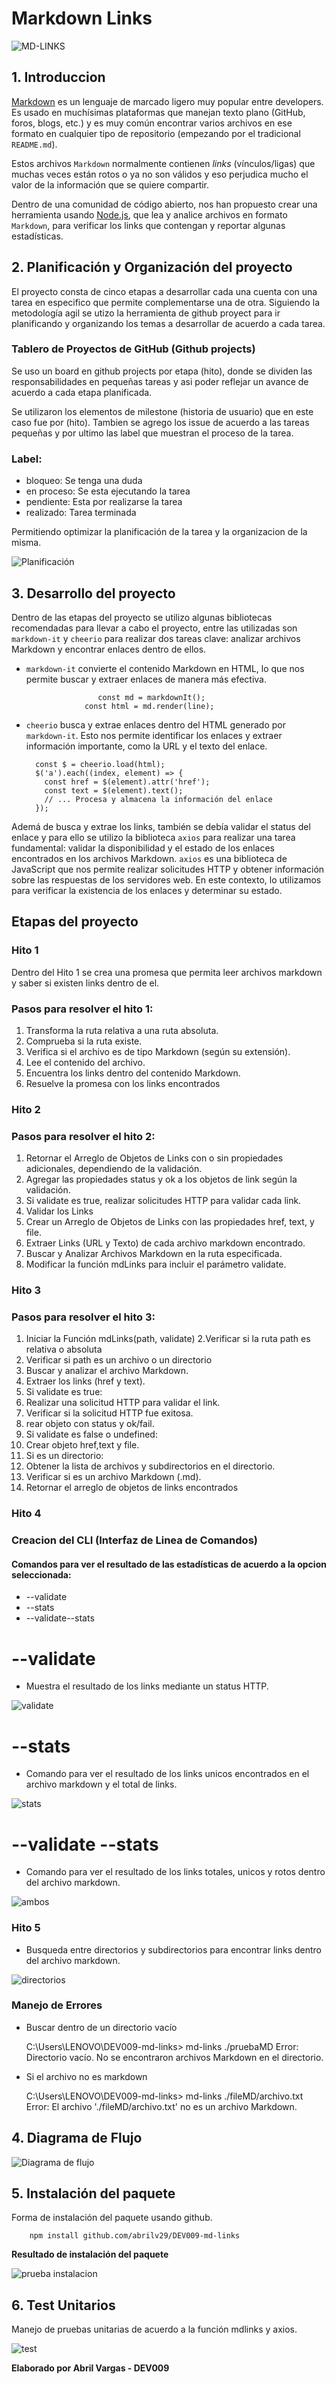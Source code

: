 # Markdown Links

![MD-LINKS](img/banner.png)


## 1. Introduccion 

[Markdown](https://es.wikipedia.org/wiki/Markdown) es un lenguaje de marcado
ligero muy popular entre developers. Es usado en
muchísimas plataformas que manejan texto plano (GitHub, foros, blogs, etc.) y
es muy común encontrar varios archivos en ese formato en cualquier tipo de
repositorio (empezando por el tradicional `README.md`).

Estos archivos `Markdown` normalmente contienen _links_ (vínculos/ligas) que
muchas veces están rotos o ya no son válidos y eso perjudica mucho el valor de
la información que se quiere compartir.

Dentro de una comunidad de código abierto, nos han propuesto crear una
herramienta usando [Node.js](https://nodejs.org/), que lea y analice archivos
en formato `Markdown`, para verificar los links que contengan y reportar
algunas estadísticas.

## 2. Planificación y Organización del proyecto

El proyecto consta de cinco etapas a desarrollar cada una cuenta con una tarea en especifico que permite complementarse una de otra. Siguiendo la metodología agil se utizo la herramienta de github proyect para ir planificando y organizando los temas a desarrollar de acuerdo a cada tarea.

### Tablero de Proyectos de GitHub (Github projects)

Se uso un board en github projects por etapa (hito), donde se dividen las responsabilidades en pequeñas tareas y asi poder reflejar un avance de acuerdo a cada etapa planificada.

Se utilizaron los elementos de milestone (historia de usuario) que en este caso fue por (hito). Tambien se agrego los issue de acuerdo a las tareas pequeñas y por ultimo las label que muestran el proceso de la tarea.

### Label:

* bloqueo: Se tenga una duda
* en proceso: Se esta ejecutando la tarea
* pendiente: Esta por realizarse la tarea
* realizado: Tarea terminada

Permitiendo optimizar la planificación de la tarea y la organizacion de la misma.

![Planificación](img/planeacion.png)


## 3. Desarrollo del proyecto

Dentro de las etapas del proyecto se utilizo algunas bibliotecas recomendadas para llevar a cabo el proyecto, entre las utilizadas son  `markdown-it` y  `cheerio` para realizar dos tareas clave: analizar archivos Markdown y encontrar enlaces dentro de ellos.

* `markdown-it` convierte el contenido Markdown en HTML, lo que nos permite buscar y extraer enlaces de manera más efectiva.

                      const md = markdownIt();
                   const html = md.render(line);

* `cheerio` busca y extrae enlaces dentro del HTML generado por `markdown-it`. Esto nos permite identificar los enlaces y extraer información importante, como la URL y el texto del enlace.

        const $ = cheerio.load(html);
        $('a').each((index, element) => {
          const href = $(element).attr('href');
          const text = $(element).text();
          // ... Procesa y almacena la información del enlace
        });

Ademá de busca y extrae los links, también se debía validar el status del enlace y para ello se utilizo la biblioteca `axios` para realizar una tarea fundamental: validar la disponibilidad y el estado de los enlaces encontrados en los archivos Markdown. `axios` es una biblioteca de JavaScript que nos permite realizar solicitudes HTTP y obtener información sobre las respuestas de los servidores web. En este contexto, lo utilizamos para verificar la existencia de los enlaces y determinar su estado.

## Etapas del proyecto


###  Hito 1

Dentro del Hito 1 se crea una promesa que permita leer archivos markdown y saber si existen links dentro de el.

### Pasos para resolver el hito 1:
1.	Transforma la ruta relativa a una ruta absoluta.
2.	Comprueba si la ruta existe.
3.	Verifica si el archivo es de tipo Markdown (según su extensión).
4.	Lee el contenido del archivo.
5.	Encuentra los links dentro del contenido Markdown.
6.	Resuelve la promesa con los links encontrados

### Hito 2

### Pasos para resolver el hito 2:
1.	Retornar el Arreglo de Objetos de Links con o sin propiedades adicionales, dependiendo de la validación.
2.	Agregar las propiedades status y ok a los objetos de link según la validación.
3.	Si validate es true, realizar solicitudes HTTP para validar cada link.
4.	Validar los Links
5.	Crear un Arreglo de Objetos de Links con las propiedades href, text, y file.
6.	Extraer Links (URL y Texto) de cada archivo markdown encontrado.
7.	Buscar y Analizar Archivos Markdown en la ruta especificada.
8.	Modificar la función mdLinks para incluir el parámetro validate.

### Hito 3

### Pasos para resolver el hito 3:
 1. Iniciar la Función mdLinks(path, validate)
 2.Verificar si la ruta path es relativa o absoluta
 3. Verificar si path es un archivo o un directorio
 4. Buscar y analizar el archivo Markdown.
 5. Extraer los links (href y text).
 6. Si validate es true:
 7. Realizar una solicitud HTTP para validar el link.
 8. Verificar si la solicitud HTTP fue exitosa.
 9. rear objeto con status y ok/fail.
 10. Si validate es false o undefined:
 11. Crear objeto href,text y file.
 12. Si es un directorio:
 13. Obtener la lista de archivos y subdirectorios en el directorio.
 14. Verificar si es un archivo Markdown (.md).
 15. Retornar el arreglo de objetos de links encontrados


### Hito 4

### Creacion del CLI (Interfaz de Linea de Comandos)

#### Comandos para ver el resultado de las estadísticas de acuerdo a la opcion seleccionada: 

* --validate
* --stats
* --validate--stats

# --validate

* Muestra el resultado de los links mediante un status HTTP.

![validate](img/validate.png)

# --stats

* Comando para ver el resultado de los links unicos encontrados en el archivo markdown y el total de links.

![stats](img/stats.png)


# --validate --stats

* Comando para ver el resultado de los links totales, unicos y rotos dentro del archivo markdown.

![ambos](img/stats-validate.png)

### Hito 5

* Busqueda entre directorios y subdirectorios para encontrar links dentro del archivo markdown.

![directorios](img/directorios.png)


### Manejo de Errores

* Buscar dentro de un directorio vacío

  C:\Users\LENOVO\DEV009-md-links> md-links ./pruebaMD
  Error: Directorio vacío. No se encontraron archivos Markdown en el directorio.

* Si el archivo no es markdown

  C:\Users\LENOVO\DEV009-md-links> md-links ./fileMD/archivo.txt
  Error: El archivo './fileMD/archivo.txt' no es un archivo Markdown.



## 4. Diagrama de Flujo

![Diagrama de flujo](img/diagrama_general.drawio.png)


## 5. Instalación del paquete

Forma de instalación del paquete usando github.

        npm install github.com/abrilv29/DEV009-md-links

**Resultado de instalación del paquete**

![prueba instalacion](img/prueba.png)


## 6. Test Unitarios

Manejo de  pruebas unitarias de acuerdo a la función mdlinks y axios.

![test](img/test-run.png)


 **Elaborado por Abril Vargas - DEV009**
